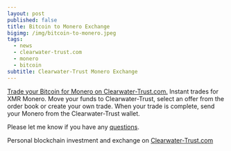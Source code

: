```yaml
---
layout: post
published: false
title: Bitcoin to Monero Exchange
bigimg: /img/bitcoin-to-monero.jpeg
tags:
  - news
  - clearwater-trust.com
  - monero
  - bitcoin
subtitle: Clearwater-Trust Monero Exchange
---
```

[Trade your Bitcoin for Monero on Clearwater-Trust.com.](https://clearwater-trust.com) Instant trades for XMR Monero. Move your funds to Clearwater-Trust, select an offer from the order book or create your own trade. When your trade is complete, send your Monero from the Clearwater-Trust wallet.

Please let me know if you have any [questions](https://clearwater-trust.com/contact/).

Personal blockchain investment and exchange on [Clearwater-Trust.com](https://clearwater-trust.com)
